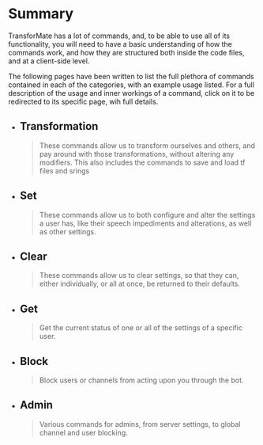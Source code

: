 # Summary
TransforMate has a lot of commands, and, to be able to use all of its functionality,
you will need to have a basic understanding of how the commands work, and how they
are structured both inside the code files, and at a client-side level.

The following pages have been written to list the full plethora of commands contained
in each of the categories, with an example usage listed. For a full description of
the usage and inner workings of a command, click on it to be redirected to its
specific page, wih full details.

- ## Transformation
  > These commands allow us to transform ourselves and others, and pay around with
    those transformations, without altering any modifiers. This also includes the
    commands to save and load tf files and srings
- ## Set
  > These commands allow us to both configure and alter the settings a user has,
    like their speech impediments and alterations, as well as other settings.
- ## Clear
  > These commands allow us to clear settings, so that they can, either individually,
    or all at once, be returned to their defaults.
- ## Get
  > Get the current status of one or all of the settings of a specific user.
- ## Block
  > Block users or channels from acting upon you through the bot.
- ## Admin
  > Various commands for admins, from server settings, to global channel and user
    blocking.